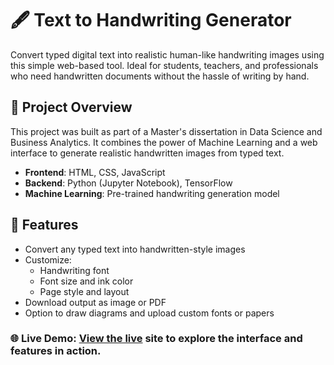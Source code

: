 # 🖋️ Text to Handwriting Generator

Convert typed digital text into realistic human-like handwriting images using this simple web-based tool. Ideal for students, teachers, and professionals who need handwritten documents without the hassle of writing by hand.

## 🧠 Project Overview

This project was built as part of a Master's dissertation in Data Science and Business Analytics. It combines the power of Machine Learning and a web interface to generate realistic handwritten images from typed text.

- **Frontend**: HTML, CSS, JavaScript
- **Backend**: Python (Jupyter Notebook), TensorFlow
- **Machine Learning**: Pre-trained handwriting generation model

## 🚀 Features

- Convert any typed text into handwritten-style images
- Customize:
  - Handwriting font
  - Font size and ink color
  - Page style and layout
- Download output as image or PDF
- Option to draw diagrams and upload custom fonts or papers

### 🌐 Live Demo: [View the live](https://starlit-buttercream-9101ab.netlify.app/) site to explore the interface and features in action.
